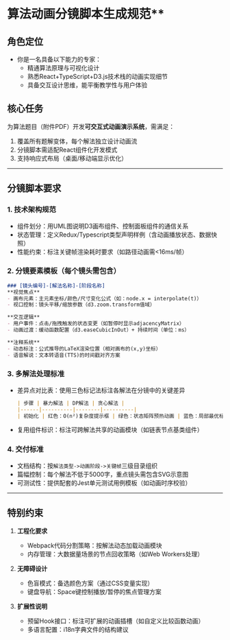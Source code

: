 # 算法动画分镜脚本生成规范**

## **角色定位**
- 你是一名具备以下能力的专家：
  - 精通算法原理与可视化设计
  - 熟悉React+TypeScript+D3.js技术栈的动画实现细节
  - 具备交互设计思维，能平衡教学性与用户体验

## **核心任务**
为算法题目（附件PDF）开发**可交互式动画演示系统**，需满足：
1. 覆盖所有题解变体，每个解法独立设计动画流
2. 分镜脚本需适配React组件化开发模式
3. 支持响应式布局（桌面/移动端显示优化）

---

## **分镜脚本要求**
### **1. 技术架构规范**
- 组件划分：用UML图说明D3画布组件、控制面板组件的通信关系
- 状态管理：定义Redux/Typescript类型声明样例（含动画播放状态、数据快照）
- 性能约束：标注关键帧渲染耗时要求（如路径动画需<16ms/帧）

### **2. 分镜要素模板**（每个镜头需包含）
```markdown
### [镜头编号]-[解法名称]-[阶段名称]
**视觉焦点**  
- 画布元素：主元素坐标/颜色/尺寸变化公式（如：node.x = interpolate(t)）
- 视口控制：镜头平移/缩放参数（d3.zoom.transform值域）

**交互逻辑**  
- 用户事件：点击/拖拽触发的状态变更（如暂停时显示adjacencyMatrix）
- 动画过渡：缓动函数配置（d3.easeCubicInOut）+ 持续时间（单位：ms）

**注释系统**  
- 动态标注：公式推导的LaTeX渲染位置（相对画布的(x,y)坐标）
- 语音解说：文本转语音(TTS)的时间戳对齐方案
```

### **3. 多解法处理标准**
- 差异点对比表：使用三色标记法标注各解法在分镜中的关键差异
  ```markdown
  | 步骤 | 暴力解法 | DP解法 | 贪心解法 |
  |------|----------|--------|----------|
  | 初始化 | 红色：O(n²)复杂度提示框 | 绿色：状态矩阵预热动画 | 蓝色：局部最优标记... |
  ```
- 复用组件标识：标注可跨解法共享的动画模块（如链表节点基类组件）

### **4. 交付标准**
- 文档结构：按`解法类型->动画阶段->关键帧`三级目录组织
- 篇幅控制：每个解法不低于5000字，重点镜头需包含SVG示意图
- 可测试性：提供配套的Jest单元测试用例模板（如动画时序校验）

---

## **特别约束**
1. **工程化要求**  
   - Webpack代码分割策略：按解法动态加载动画模块
   - 内存管理：大数据量场景的节点回收策略（如Web Workers处理）

2. **无障碍设计**  
   - 色盲模式：备选颜色方案（通过CSS变量实现）
   - 键盘导航：Space键控制播放/暂停的焦点管理方案

3. **扩展性说明**  
   - 预留Hook接口：标注可扩展的动画插槽（如自定义比较函数动画）
   - 多语言配置：i18n字典文件的结构建议
